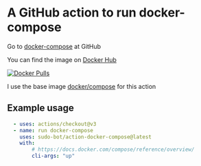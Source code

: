 # A GitHub action to run docker-compose

Go to [docker-compose](https://github.com/koalaman/docker-compose#readme) at GitHub

You can find the image on [Docker Hub](https://hub.docker.com/r/botsudo/action-docker-compose)

[![Docker Pulls](https://img.shields.io/docker/pulls/botsudo/action-docker-compose.svg)](https://hub.docker.com/r/botsudo/action-docker-compose)

I use the base image [docker/compose](https://hub.docker.com/r/docker/compose) for this action

## Example usage

```yml
  - uses: actions/checkout@v3
  - name: run docker-compose
    uses: sudo-bot/action-docker-compose@latest
    with:
        # https://docs.docker.com/compose/reference/overview/
        cli-args: "up"
```
